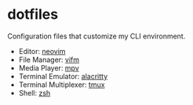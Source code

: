 # dotfiles

Configuration files that customize my CLI environment.

+ Editor: [neovim](https://neovim.io/)
+ File Manager: [vifm](https://vifm.info/)
+ Media Player: [mpv](https://mpv.io/)
+ Terminal Emulator: [alacritty](https://github.com/alacritty/alacritty)
+ Terminal Multiplexer: [tmux](https://github.com/tmux/tmux/wiki/)
+ Shell: [zsh](https://zsh.org/)
